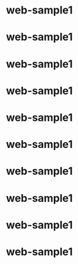 # web-sample1
# web-sample1
# web-sample1
# web-sample1
# web-sample1
# web-sample1
# web-sample1
# web-sample1
# web-sample1
# web-sample1
